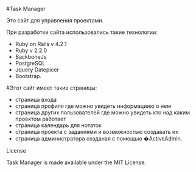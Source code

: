 #Task Manager

Это сайт для управления проектами.

При разработки сайта использовались такие технологии:
- Ruby on Rails v 4.2.1
- Ruby v 2.2.0 
- BackboneJs
- PostgreSQL
- Jquery Datepicer
- Bootstrap.

#Этот сайт имеет такие страницы:
- страница входа
- страница профиля где можно увидеть информациию о нем
- страница других пользователей где можно увидеть кто над каким проектом работает
- страница календарь для нотаток
- страница проекта с заданиями и возможностью создавать их 
- страница администратора созданая с помощью �ActiveAdmin.

License

Task Manager is made available under the MIT License.

